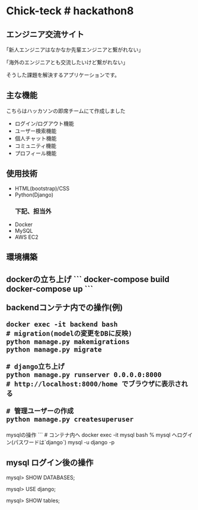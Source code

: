 <h1>Chick-teck # hackathon8</h1>
<section>
<h2>エンジニア交流サイト</h2>
<p>｢新人エンジニアはなかなか先輩エンジニアと繋がれない｣</p>
<p>｢海外のエンジニアとも交流したいけど繋がれない｣</p>
<p>そうした課題を解決するアプリケーションです。</p>
</section>

<section>
<h2>主な機能</h2>
<p>こちらはハッカソンの即席チームにて作成しました</p>
<ul>
    <li>ログイン/ログアウト機能</li>
    <li>ユーザー検索機能</li>
    <li>個人チャット機能</li>
    <li>コミュニティ機能</li>
    <li>プロフィール機能</li>
</ul>
</section>

<section>
<h2>使用技術</h2>
<ul>
    <li>HTML(bootstrap)/CSS</li>
    <li>Python(Django)</li>
    <h3>下記、担当外</h3>
    <li>Docker</li>
    <li>MySQL</li>
    <li>AWS EC2</li>
</ul>
</section>

<section>
<h2>環境構築<h2>
dockerの立ち上げ
```
docker-compose build
docker-compose up
```

backendコンテナ内での操作(例)
```
docker exec -it backend bash
# migration(modelの変更をDBに反映)
python manage.py makemigrations
python manage.py migrate

# django立ち上げ
python manage.py runserver 0.0.0.0:8000
# http://localhost:8000/home でブラウザに表示される

# 管理ユーザーの作成
python manage.py createsuperuser
```
</section>

<section>
mysqlの操作
```
# コンテナ内へ
docker exec -it mysql bash
% mysql へログイン(パスワードは`django`)
mysql -u django -p

# mysql ログイン後の操作

mysql> SHOW DATABASES;

mysql> USE django;

mysql> SHOW tables;
</section>
